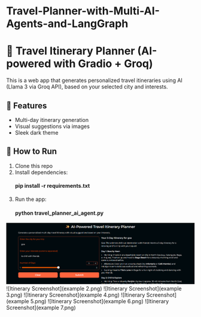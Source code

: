 # Travel-Planner-with-Multi-AI-Agents-and-LangGraph
# 🧳 Travel Itinerary Planner (AI-powered with Gradio + Groq)

This is a web app that generates personalized travel itineraries using AI (Llama 3 via Groq API), based on your selected city and interests.

## 🚀 Features
- Multi-day itinerary generation
- Visual suggestions via images
- Sleek dark theme


## 🔧 How to Run
1. Clone this repo
2. Install dependencies:
   #### pip install -r requirements.txt
3. Run the app:
    #### python travel_planner_ai_agent.py

![Itinerary Screenshot](example.png)
![Itinerary Screenshot](example 2.png)
![Itinerary Screenshot](example 3.png)
![Itinerary Screenshot](example 4.png)
![Itinerary Screenshot](example 5.png)
![Itinerary Screenshot](example 6.png)
![Itinerary Screenshot](example 7.png)


